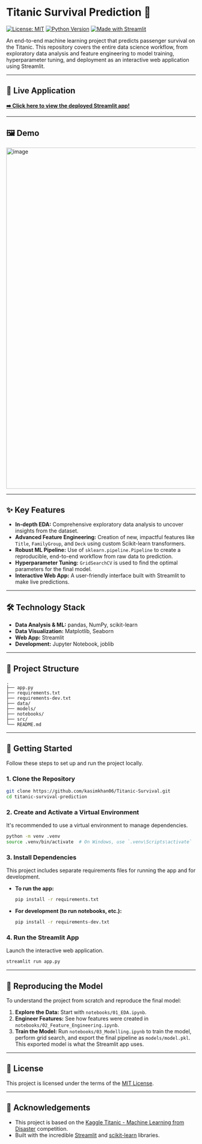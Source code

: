 # Titanic Survival Prediction 🚢

[![License: MIT](https://img.shields.io/badge/License-MIT-yellow.svg)](https://opensource.org/licenses/MIT)
[![Python Version](https://img.shields.io/badge/python-3.10+-blue.svg)](https://www.python.org/downloads/)
[![Made with Streamlit](https://img.shields.io/badge/made%20with-Streamlit-red.svg)](https://streamlit.io)

An end-to-end machine learning project that predicts passenger survival on the Titanic. This repository covers the entire data science workflow, from exploratory data analysis and feature engineering to model training, hyperparameter tuning, and deployment as an interactive web application using Streamlit.

---

## 🚀 Live Application

**[➡️ Click here to view the deployed Streamlit app!](https://titanic-survival-k0qj.onrender.com)**


---

## 🖼️ Demo

<img width="1917" height="907" alt="image" src="https://github.com/user-attachments/assets/86b8a444-dcb3-4a4e-98fd-948d4b425a8e" />


---

## ✨ Key Features

* **In-depth EDA:** Comprehensive exploratory data analysis to uncover insights from the dataset.
* **Advanced Feature Engineering:** Creation of new, impactful features like `Title`, `FamilyGroup`, and `Deck` using custom Scikit-learn transformers.
* **Robust ML Pipeline:** Use of `sklearn.pipeline.Pipeline` to create a reproducible, end-to-end workflow from raw data to prediction.
* **Hyperparameter Tuning:** `GridSearchCV` is used to find the optimal parameters for the final model.
* **Interactive Web App:** A user-friendly interface built with Streamlit to make live predictions.

---

## 🛠️ Technology Stack

* **Data Analysis & ML:** pandas, NumPy, scikit-learn
* **Data Visualization:** Matplotlib, Seaborn
* **Web App:** Streamlit
* **Development:** Jupyter Notebook, joblib

---

## 📂 Project Structure

```
.
├── app.py
├── requirements.txt
├── requirements-dev.txt
├── data/
├── models/
├── notebooks/
├── src/
└── README.md
```

---

## 🏁 Getting Started

Follow these steps to set up and run the project locally.

### 1. Clone the Repository
```sh
git clone https://github.com/kasimkhan06/Titanic-Survival.git
cd titanic-survival-prediction
```

### 2. Create and Activate a Virtual Environment
It's recommended to use a virtual environment to manage dependencies.
```sh
python -m venv .venv
source .venv/bin/activate  # On Windows, use `.venv\Scripts\activate`
```

### 3. Install Dependencies
This project includes separate requirements files for running the app and for development.
* **To run the app:**
    ```sh
    pip install -r requirements.txt
    ```
* **For development (to run notebooks, etc.):**
    ```sh
    pip install -r requirements-dev.txt
    ```

### 4. Run the Streamlit App
Launch the interactive web application.
```sh
streamlit run app.py
```

---

## 🔄 Reproducing the Model
To understand the project from scratch and reproduce the final model:

1.  **Explore the Data:** Start with `notebooks/01_EDA.ipynb`.
2.  **Engineer Features:** See how features were created in `notebooks/02_Feature_Engineering.ipynb`.
3.  **Train the Model:** Run `notebooks/03_Modelling.ipynb` to train the model, perform grid search, and export the final pipeline as `models/model.pkl`. This exported model is what the Streamlit app uses.

---

## 📄 License

This project is licensed under the terms of the [MIT License](LICENSE).

---

## 🙏 Acknowledgements

* This project is based on the [Kaggle Titanic - Machine Learning from Disaster](https://www.kaggle.com/c/titanic) competition.
* Built with the incredible [Streamlit](https://streamlit.io/) and [scikit-learn](https://scikit-learn.org/) libraries.
